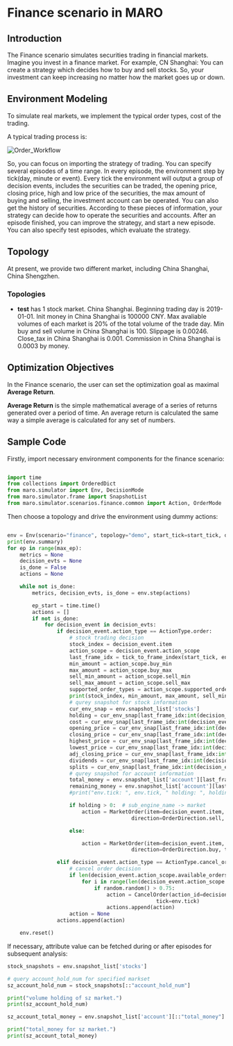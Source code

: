 # Finance scenario in MARO

## Introduction

The Finance scenario simulates securities trading in financial markets.
Imagine you invest in a finance market. For example, CN Shanghai:
You can create a strategy which decides how to buy and sell stocks.
So, your investment can keep increasing no matter how the market goes up or down.

## Environment Modeling

To simulate real markets, we implement the typical order types, cost of the trading.

A typical trading process is:

![Order_Workflow](../../../../docs/source/images/order.png "Order_Workflow")

So, you can focus on importing the strategy of trading. You can specify several
episodes of a time range. In every episode, the environment step by tick(day, minute or
event). Every tick the environment will output a group of decision events, includes the securities
can be traded, the opening price, closing price, high and low price of the securities, the max
amount of buying and selling, the investment account can be operated. You can also get the history
of securities. According to these pieces of information,
your strategy can decide how to operate the securities and accounts. After an episode finished, you
can improve the strategy, and start a new episode. You can also specify test episodes, which
evaluate the strategy.

## Topology

At present, we provide two different market, including China Shanghai, China Shengzhen.

### Topologies

- **test** has 1 stock market. China Shanghai.
Beginning trading day is 2019-01-01.
Init money in China Shanghai is 100000 CNY.
Max avaliable volumes of each market is 20% of the total volume of the trade day.
Min buy and sell volume in China Shanghai is 100.
Slippage is 0.00246.
Close_tax in China Shanghai is 0.001.
Commission in China Shanghai is 0.0003 by money.

## Optimization Objectives

In the Finance scenario, the user can set the optimization goal as maximal **Average Return**.

**Average Return** is the simple mathematical average of a series of returns generated over a period of time.
An average return is calculated the same way a simple average is calculated for any set of numbers.

## Sample Code

Firstly, import necessary environment components for the finance scenario:

```python

import time
from collections import OrderedDict
from maro.simulator import Env, DecisionMode
from maro.simulator.frame import SnapshotList
from maro.simulator.scenarios.finance.common import Action, OrderMode

```

Then choose a topology and drive the environment using dummy actions:

```python

env = Env(scenario="finance", topology="demo", start_tick=start_tick, durations=durations, decision_mode=DecisionMode.Joint, snapshot_resolution=snapshot_resolution)
print(env.summary)
for ep in range(max_ep):
    metrics = None
    decision_evts = None
    is_done = False
    actions = None

    while not is_done:
        metrics, decision_evts, is_done = env.step(actions)

        ep_start = time.time()
        actions = []
        if not is_done:
            for decision_event in decision_evts:
                if decision_event.action_type == ActionType.order:
                    # stock trading decision
                    stock_index = decision_event.item
                    action_scope = decision_event.action_scope
                    last_frame_idx = tick_to_frame_index(start_tick, env.tick-1, snapshot_resolution)
                    min_amount = action_scope.buy_min
                    max_amount = action_scope.buy_max
                    sell_min_amount = action_scope.sell_min
                    sell_max_amount = action_scope.sell_max
                    supported_order_types = action_scope.supported_order
                    print(stock_index, min_amount, max_amount, sell_min_amount, sell_max_amount)
                    # qurey snapshot for stock information
                    cur_env_snap = env.snapshot_list['stocks']
                    holding = cur_env_snap[last_frame_idx:int(decision_event.item):"account_hold_num"][-1]
                    cost = cur_env_snap[last_frame_idx:int(decision_event.item):"average_cost"][-1]
                    opening_price = cur_env_snap[last_frame_idx:int(decision_event.item):"opening_price"][-1]
                    closing_price = cur_env_snap[last_frame_idx:int(decision_event.item):"closing_price"][-1]
                    highest_price = cur_env_snap[last_frame_idx:int(decision_event.item):"highest_price"][-1]
                    lowest_price = cur_env_snap[last_frame_idx:int(decision_event.item):"lowest_price"][-1]
                    adj_closing_price = cur_env_snap[last_frame_idx:int(decision_event.item):"adj_closing_price"][-1]
                    dividends = cur_env_snap[last_frame_idx:int(decision_event.item):"dividends"][-1]
                    splits = cur_env_snap[last_frame_idx:int(decision_event.item):"splits"][-1]
                    # qurey snapshot for account information
                    total_money = env.snapshot_list['account'][last_frame_idx:0:"total_money"][-1]
                    remaining_money = env.snapshot_list['account'][last_frame_idx:0:"remaining_money"][-1]
                    #print("env.tick: ", env.tick, " holding: ", holding, " cost: ", cost, "total_money:", total_money, "remaining_money", remaining_money)

                    if holding > 0:  # sub_engine_name -> market
                        action = MarketOrder(item=decision_event.item, amount=holding,
                                        direction=OrderDirection.sell, tick=env.tick)

                    else:

                        action = MarketOrder(item=decision_event.item, amount=1000,
                                        direction=OrderDirection.buy, tick=env.tick)

                elif decision_event.action_type == ActionType.cancel_order:
                    # cancel order decision
                    if len(decision_event.action_scope.available_orders) > 0:
                        for i in range(len(decision_event.action_scope.available_orders)):
                            if random.random() > 0.75:
                                action = CancelOrder(action_id=decision_event.action_scope.available_orders[i],
                                                tick=env.tick)
                                actions.append(action)
                    action = None
                actions.append(action)

    env.reset()
```

If necessary, attribute value can be fetched during or after episodes for subsequent analysis:

```python
stock_snapshots = env.snapshot_list['stocks']

# query account_hold_num for specified markset
sz_account_hold_num = stock_snapshots[::"account_hold_num"]

print("volume holding of sz market.")
print(sz_account_hold_num)

sz_account_total_money = env.snapshot_list['account'][::"total_money"]

print("total_money for sz market.")
print(sz_account_total_money)

```
